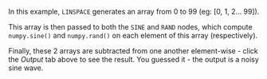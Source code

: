 In this example, `LINSPACE` generates an array from 0 to 99 (eg: [0, 1, 2… 99]). 

This array is then passed to both the `SINE` and `RAND` nodes, which compute `numpy.sine()` and `numpy.rand()` on each element of this array (respectively). 

Finally, these 2 arrays are subtracted from one another element-wise - click the *Output* tab above to see the result. You guessed it - the output is a noisy sine wave.